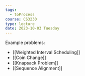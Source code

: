 ```yaml
---
tags:
  - toProcess
course: CS3230
type: lecture
date: 2023-10-03 Tuesday
---
```


Example problems:
- [[Weighted Interval Scheduling]]
- [[Coin Change]]
- [[Knapsack Problem]]
- [[Sequence Alignment]]